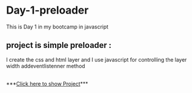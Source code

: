 # Day-1-preloader
This is Day 1 in my bootcamp in javascript
## project is simple preloader :
I create the css and html layer and I use javascript for controlling the layer width addeventlistenner method

<br/>
***<a href="https://othmanekahtal.github.io/Day-1-preloader/">Click here to show Project<a/>***
